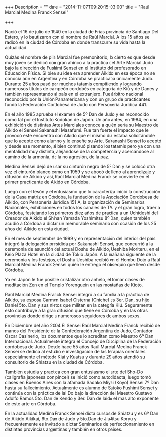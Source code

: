 +++
Description = ""
date = "2014-11-07T09:20:15-03:00"
title = "Raúl Marcial Medina Franck Sensei"

+++

Nació el 16 de julio de 1940 en la ciudad de Frias provincia de Santiago Del
Estero, y lo bautizaron con el nombre de Raúl Marcial. A los 15 años se radicó
en la ciudad de Córdoba en donde transcurre su vida hasta la actualidad.

Quizás el nombre de pila Marcial fue premonitorio, lo cierto es que desde muy
joven se dedicó con gran ahínco a la práctica del Arte Marcial Judo bajo la
dirección de Fushimi Sensei en el Instituto del profesorado en Educación
Física. Si bien su idea era aprender Aikido en esa época no se conocía aún en
Argentina y en Córdoba se practicaba únicamente Judo. Durante 25 años pasó por
muchos tatamis compitiendo y logrando numerosos títulos de campeón cordobés en
categoría de Kiú y de Danes y también representando al país en el extranjero.
Fue árbitro nacional reconocido por la Unión Panamericana y con un grupo de
practicantes fundó la Federación Cordobesa de Judo con Personería Jurídica 441.

En el año 1985 aprueba el examen de 5º Dan de Judo y es reconocido como tal por
el Instituto Kodokan de Japón.  Un año antes, en 1984, en una exhibición de
distintas Artes Marciales conoce a quién sería su Maestro de Aikido el Sensei
Sakanashi Masafumi. Fue tan fuerte el impacto que le provocó este encuentro con
Aikido que el mismo día estaba solicitándole que lo acepte como alumno y le
enseñe su Arte. Sakanashi Sensei lo aceptó y desde ese momento, si bien
continuó pisando los tatamis pero ya con una mentalidad muy distinta,
alejándose de la competencia y acercándose al camino de la armonía, de la no
agresión, de la paz. 

Medina Sensei dejó de usar su cinturón negro de 5º Dan y se colocó otra vez el
cinturón blanco como en 1959 y se abocó de lleno al aprendizaje y difusión de
Aikido y así, Raúl Marcial Medina Franck se convierte en el primer practicante
de Aikido en Córdoba.

Luego con el tesón y el entusiasmo que lo caracteriza inició la construcción de
la Casa matriz en Córdoba, la fundación de la Asociación Cordobesa de Aikido,
con Personería Jurídica 151 A, la organización de Seminarios Nacionales,
exhibiciones en todos los canales de TV. y el gran logro, traer a Córdoba,
festejando los primeros diez años de practica a un Uchideshi del Creador de
Aikido el Shihan Yamada Yoshimitsu 8º Dan, quien también acudió a Córdoba a
dictar un memorable seminario con ocasión de los 25 años del Aikido en esta
ciudad.

En el mes de septiembre de 1999 y en representación del interior del país
integró la delegación presidida por Sakanashi Sensei, que concurrió a la
ceremonia de asunción del actual Doshu de Aikido, Ueshiba Moriteru, en el Keio
Plaza Hotel en la ciudad de Tokio Japón. A la mañana siguiente de la ceremonia
y los festejos, el Doshu Ueshiba recibió en el Hombu Dojo a Raúl Marcial Medina
Franck Sensei quién le entregó el obsequio que llevó desde Córdoba.

Ya en Japón le fue posible cristalizar otro anhelo, el tomar clases de
meditación Zen en el Templo Yorenguein en las montañas de Kioto.

Raúl Marcial Medina Franck Sensei integró a su familia a la práctica de Aikido,
su esposa Carmen Isabel Cisterna (Chiche) es 3er. Dan, su hijo Daniel 5to. Dan
y sus nietos que militan en la categría Kiú. Seguramente esto contribuye a la
gran difusión que tiene en Córdoba y en las otras provincias donde dirige a
numerosos  seguidores de ambos sexos.

En Diciembre del año 2004 El Sensei Raúl Marcial Medina Franck recibió de manos
del Presidente de la Confederación Argentina de Judo, Contador Oscar Casinerio,
los documentos que lo acreditan como Maestro 6º Dan Internacional. Actualmente
integra el Concejo de Disciplina de la Federación cordobesa de Judo.  Desde
hace 55 años Raúl Marcial Medina Franck Sensei se dedica al estudio e
investigación de las terapias orientales especialmente el método Kiai y Kuatsu
y durante 29 años atendió su consultorio de Shiatzu en la ciudad de Córdoba.

También estudia y practica con gran entusiasmo el arte del Sho-Do (caligrafía
japonesa con pincel) se inició como autodidacta, luego tomó clases en Buenos
Aires con la afamada Sadako Miyai (Koyo) Sensei 7º Dan hasta su fallecimiento.
Actualmente es alumno de Satoko Fushimi Sensei y continúa con la práctica de
Iai Do bajo la dirección del Maestro Gustavo Adolfo Ramos 5to. Dan de Kendo y
3er. Dan de Iaido el mas alto exponente de este arte en Córdoba.

En la actualidad Medina Franck Sensei dicta cursos de Shiatzu y es  6º Dan de
Aikido Aikikai, 6to.Dan de Judo y 5to.Dan de JiuJitsu Koryu y frecuentemente es
invitado a dictar Seminarios de perfeccionamiento en distintas provincias
argentinas y también en otros países.
